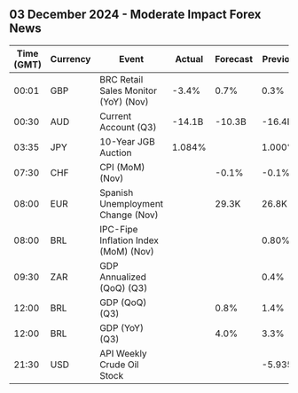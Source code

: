 ## 03 December 2024 - Moderate Impact Forex News

| Time (GMT) | Currency | Event | Actual | Forecast | Previous |
|------|----------|-------|--------|----------|----------|
| 00:01 | GBP | BRC Retail Sales Monitor (YoY) (Nov) | -3.4% | 0.7% | 0.3% |
| 00:30 | AUD | Current Account (Q3) | -14.1B | -10.3B | -16.4B |
| 03:35 | JPY | 10-Year JGB Auction | 1.084% |  | 1.000% |
| 07:30 | CHF | CPI (MoM) (Nov) |  | -0.1% | -0.1% |
| 08:00 | EUR | Spanish Unemployment Change (Nov) |  | 29.3K | 26.8K |
| 08:00 | BRL | IPC-Fipe Inflation Index (MoM) (Nov) |  |  | 0.80% |
| 09:30 | ZAR | GDP Annualized (QoQ) (Q3) |  |  | 0.4% |
| 12:00 | BRL | GDP (QoQ) (Q3) |  | 0.8% | 1.4% |
| 12:00 | BRL | GDP (YoY) (Q3) |  | 4.0% | 3.3% |
| 21:30 | USD | API Weekly Crude Oil Stock |  |  | -5.935M |

